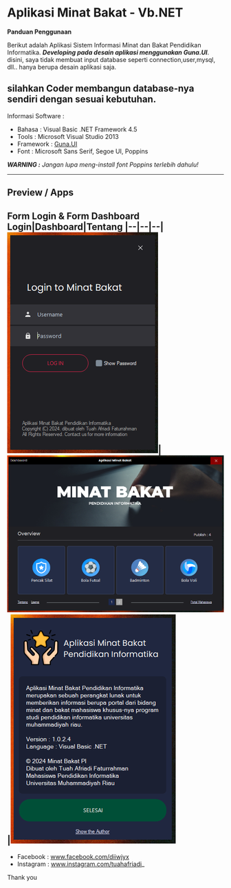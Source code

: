 # Aplikasi Minat Bakat - Vb.NET

**Panduan Penggunaan**

Berikut adalah Aplikasi Sistem Informasi Minat dan Bakat Pendidikan Informatika. _**Developing pada desain aplikasi menggunakan Guna.UI**_.
disini, saya tidak membuat input database seperti connection,user,mysql, dll.. hanya berupa desain aplikasi saja.

silahkan Coder membangun database-nya sendiri dengan sesuai kebutuhan.
------

Informasi Software :
- Bahasa : Visual Basic .NET Framework 4.5
- Tools : Microsoft Visual Studio 2013
- Framework : [Guna.UI](https://gunaui.com/products/ui-winforms/)
- Font : Microsoft Sans Serif, Segoe UI, Poppins

_**WARNING :**
Jangan lupa meng-install font Poppins terlebih dahulu!_


------


## Preview / Apps
**Form Login & Form Dashboard**
Login|Dashboard|Tentang
|--|--|--|
![img](https://raw.githubusercontent.com/tuahafriadi/aplikasi-minat-bakat-vb-net/main/Previews/Screenshot_6.png)|![img](https://raw.githubusercontent.com/tuahafriadi/aplikasi-minat-bakat-vb-net/main/Previews/Screenshot_3.png)|![img](https://raw.githubusercontent.com/tuahafriadi/aplikasi-minat-bakat-vb-net/main/Previews/Screenshot_5.png)
----------------------------------------
- Facebook : www.facebook.com/diiwjyx
- Instagram : www.instagram.com/tuahafriadi_

Thank you

